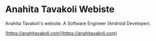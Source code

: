 # Anahita Tavakoli Webiste

Anahita Tavakoli's website. A Software Engineer (Android Developer).

[https://anahitavakoli.com](https://anahitavakoli.com)
